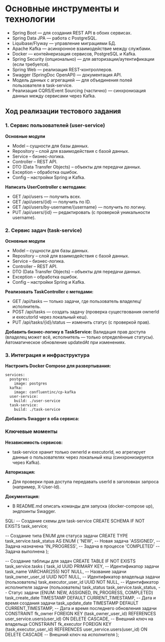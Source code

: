 # Основные инструменты и технологии

- Spring Boot — для создания REST API в обоих сервисах.
- Spring Data JPA — работа с PostgreSQL.
- Liquibase/Flyway — управление миграциями БД.
- Apache Kafka — асинхронное взаимодействие между службами.
- Docker — контейнеризация сервисов, PostgreSQL и Kafka.
- Spring Security (опционально) — для авторизации/аутентификации (если требуется).
- Spring Web — реализация REST-контроллеров.
- Swagger (SpringDoc OpenAPI) — документация API.
- Модель данных с агрегацией — для объединения полей пользователя в task-service.
- Реализация CQRS/Event Sourcing (частично) — синхронизация данных между сервисами через Kafka.

## Ход реализации тестового задания

### 1. Сервис пользователей (user-service)

**Основные модули**
- Model – сущности для базы данных.
- Repository – слой для взаимодействия с базой данных.
- Service – бизнес-логика.
- Controller – REST API.
- DTO (Data Transfer Objects) – объекты для передачи данных.
- Exception – обработка ошибок.
- Config – настройки Spring и Kafka.

**Написать UserController с методами:**
- GET /api/users — получить всех.
- GET /api/users/{id} — получить по ID.
- GET /api/users/by-username/{username} — получить по логину.
- PUT /api/users/{id} — редактировать (с проверкой уникальности username).

### 2. Сервис задач (task-service)
**Основные модули**
- Model – сущности для базы данных.
- Repository – слой для взаимодействия с базой данных.
- Service – бизнес-логика.
- Controller – REST API.
- DTO (Data Transfer Objects) – объекты для передачи данных.
- Exception – обработка ошибок.
- Config – настройки Spring и Kafka.

**Реализовать TaskController с методами:**
- GET /api/tasks — только задачи, где пользователь владелец/исполнитель.
- POST /api/tasks — создать задачу (проверка существования ownerId и executorId через локальный кеш).
- PUT /api/tasks/{id}/status — изменить статус (с проверкой прав).

**Добавить бизнес-логику в TaskService:**
Валидация прав доступа (владелец может всё, исполнитель — только определённые статусы).
Автоматическое обновление updatedAt при изменениях.

### 3. Интеграция и инфраструктура
   **Настроить Docker Compose для развертывания:**

```
services:
  postgres:
    image: postgres
  kafka:
    image: confluentinc/cp-kafka
  user-service:
    build: ./user-service
  task-service:
    build: ./task-service
  ```
    
**Добавить Swagger в оба сервиса:**


### Ключевые моменты
**Независимость сервисов:**
- task-service хранит только ownerId и executorId, но агрегирует данные о пользователях через 
локальный кеш (синхронизируется через Kafka).

**Авторизация:**
- Для проверки прав доступа передавать userId в заголовках запроса (например, X-User-Id).

**Документация:**
- В README.md описать команды для запуска (docker-compose up), эндпоинты Swagger.

SQL:
-- Создание схемы для task-service
CREATE SCHEMA IF NOT EXISTS task_service;

-- Создание типа ENUM для статуса задачи
CREATE TYPE task_service.task_status AS ENUM (
'NEW',           -- Новая задача
'ASSIGNED',      -- Задача назначена
'IN_PROGRESS',   -- Задача в процессе
'COMPLETED'      -- Задача выполнена
);

-- Создание таблицы для задач
CREATE TABLE IF NOT EXISTS task_service.tasks
(
task_id UUID PRIMARY KEY,                     -- Идентификатор задачи
task_name VARCHAR(255) NOT NULL,               -- Название задачи
task_owner_user_id UUID NOT NULL,              -- Идентификатор владельца задачи (пользователь)
task_executor_user_id UUID NOT NULL,           -- Идентификатор исполнителя задачи (пользователь)
task_status task_service.task_status,          -- Статус задачи (ENUM: NEW, ASSIGNED, IN_PROGRESS, COMPLETED)
task_create_date TIMESTAMP DEFAULT CURRENT_TIMESTAMP,  -- Дата и время создания задачи
task_update_date TIMESTAMP DEFAULT CURRENT_TIMESTAMP,  -- Дата и время последнего обновления задачи
CONSTRAINT fk_owner FOREIGN KEY (task_owner_user_id) REFERENCES user_service.users(user_id) ON DELETE CASCADE, -- Внешний ключ на владельца
CONSTRAINT fk_executor FOREIGN KEY (task_executor_user_id) REFERENCES user_service.users(user_id) ON DELETE CASCADE  -- Внешний ключ на исполнителя
);



